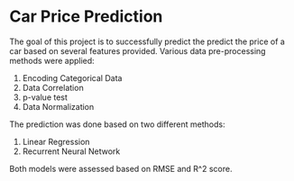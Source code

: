 # Car Price Prediction

The goal of this project is to successfully predict the predict the price of a car based on several features provided.
Various data pre-processing methods were applied:
1. Encoding Categorical Data
2. Data Correlation
3. p-value test
4. Data Normalization

The prediction was done based on two different methods:
1. Linear Regression
2. Recurrent Neural Network

Both models were assessed based on RMSE and R^2 score.
